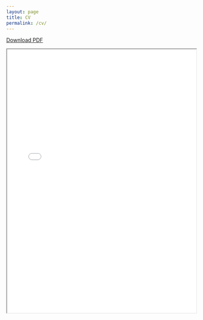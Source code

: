 ```yaml
---
layout: page
title: CV
permalink: /cv/
---
```


<a href="/assets/CV.pdf">Download PDF</a>

<div style="width: 100%; height:700">
<iframe src="/assets/CV.pdf" width="100%" height="700">
This browser does not support PDFs. Please download the PDF to view it: <a href="/assets/CV.pdf">Download PDF</a>
</iframe>
</div>
